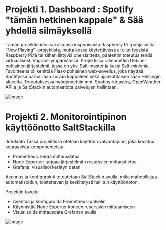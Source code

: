 # Projekti 1. Dashboard : Spotify "tämän hetkinen kappale" & Sää yhdellä silmäyksellä



Tämän projektin idea sai alkunsa inspiroivasta Raspberry Pi -pohjaisesta “Now Playing” -projektista, mutta koska käytettävissä ei ollut fyysistä Raspberry Pi:tä tai siihen liittyviä oheislaitteita, päätettiin toteutus tehdä virtuaalisesti Vagrant-ympäristössä. Projektissa rakennettiin Debian-pohjainen järjestelmä, jossa on yksi Salt-master ja kaksi Salt-minionia. Tavoitteena oli kehittää Flask-pohjainen web-sovellus, joka näyttää Spotifyssa parhaillaan soivan kappaleen sekä ajankohtaisen sään Helsingin alueelta. Toteutuksessa hyödynnettiin mm. Spotipy-kirjastoa, OpenWeather API:a ja SaltStackin automaatiota palvelujen hallintaan.

![image](https://github.com/user-attachments/assets/0c57895c-f078-4d43-b5f3-47265e6f11d7)





# Projekti 2. Monitorointipinon käyttöönotto SaltStackilla
Johdanto
Tässä projektissa otetaan käyttöön valvontapino, joka koostuu seuraavista komponenteista:

- Prometheus: kerää mittausdataa
- Node Exporter: tarjoaa järjestelmän resurssien mittaustietoa
- Grafana: visualisoi kerätyn datan

Asennus ja konfigurointi toteutetaan SaltStackin avulla, mikä mahdollistaa automatisoidun, toistettavan ja keskitetysti hallitun käyttöönoton.

Projektin tavoite
- Asentaa ja konfiguroida Prometheus-palvelin
- Käynnistää Node Exporter koneen resurssien mittaamiseen
- Visualisoida mittausdata Grafanan avulla

![image](https://github.com/user-attachments/assets/16887269-2445-4c0c-b03c-c8196878412f)

